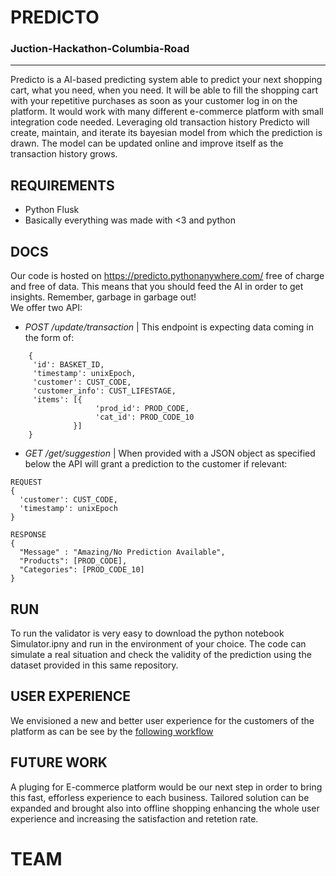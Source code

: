 # PREDICTO
### Juction-Hackathon-Columbia-Road
------------
Predicto is a AI-based predicting system able to predict your next shopping cart, what you need, when you need. It will be able to fill the shopping cart with your repetitive purchases as soon as your customer log in on the platform. It would work with many different e-commerce platform with small integration code needed.
Leveraging old transaction history Predicto will create, maintain, and iterate its bayesian model from which the prediction is drawn.
The model can be updated online and improve itself as the transaction history grows.

## REQUIREMENTS
 - Python Flusk
 - Basically everything was made with <3 and python
 
## DOCS
Our code is hosted on https://predicto.pythonanywhere.com/ free of charge and free of data. This means that you should feed the AI in order to get insights.
Remember, garbage in garbage out!  
We offer two API:
 - *POST /update/transaction* | This endpoint is expecting data coming in the form of:
 ```
     {
      'id': BASKET_ID,
      'timestamp': unixEpoch,
      'customer': CUST_CODE,
      'customer_info': CUST_LIFESTAGE,
      'items': [{
                    'prod_id': PROD_CODE,
                    'cat_id': PROD_CODE_10
               }]
     }
 ```
 - *GET /get/suggestion* | When provided with a JSON object as specified below the API will grant a prediction to the customer if relevant:
 ```
 REQUEST
 {
   'customer': CUST_CODE,
   'timestamp': unixEpoch
 }
 
 RESPONSE
 {
   "Message" : "Amazing/No Prediction Available",
   "Products": [PROD_CODE],
   "Categories": [PROD_CODE_10]
 }
 ```
 
## RUN
To run the validator is very easy to download the python notebook Simulator.ipny and run in the environment of your choice. The code can simulate a real situation and check the validity of the prediction using the dataset provided in this same repository.

## USER EXPERIENCE
We envisioned a new and better user experience for the customers of the platform as can be see by the [following workflow](https://www.figma.com/file/nH156e9v4jv6iNkGMTFUJG/Untitled?node-id=6%3A526) 

## FUTURE WORK
A pluging for E-commerce platform would be our next step in order to bring this fast, efforless experience to each business. Tailored solution can be expanded and brought also into offline shopping enhancing the whole user experience and increasing the satisfaction and retetion rate.

# TEAM


